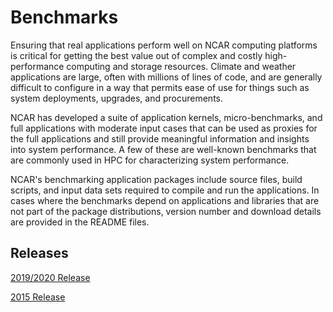 # Benchmarks

Ensuring that real applications perform well on NCAR computing platforms is critical for getting the best value out of complex and costly high-performance computing and storage resources. Climate and weather applications are large, often with millions of lines of code, and are generally difficult to configure in a way that permits ease of use for things such as system deployments, upgrades, and procurements.

NCAR has developed a suite of application kernels, micro-benchmarks, and full applications with moderate input cases that can be used as proxies for the full applications and still provide meaningful information and insights into system performance. A few of these are well-known benchmarks that are commonly used in HPC for characterizing system performance.

NCAR's benchmarking application packages include source files, build scripts, and input data sets required to compile and run the applications. In cases where the benchmarks depend on applications and libraries that are not part of the package distributions, version number and download details are provided in the README files.

## Releases

[2019/2020 Release](./ncar-benchmarking-2019-2020.md)

[2015 Release](./ncar-benchmarking-2015.md)
